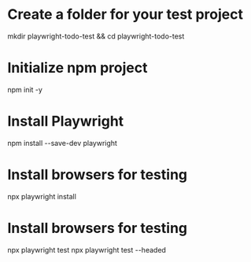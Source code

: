 # Create a folder for your test project
mkdir playwright-todo-test && cd playwright-todo-test

# Initialize npm project
npm init -y

# Install Playwright
npm install --save-dev playwright

# Install browsers for testing
npx playwright install


# Install browsers for testing
npx playwright test
npx playwright test --headed
